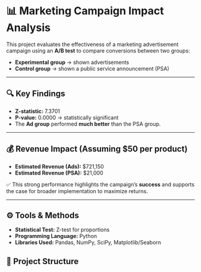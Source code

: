 # 📊 Marketing Campaign Impact Analysis

This project evaluates the effectiveness of a marketing advertisement campaign using an **A/B test** to compare conversions between two groups:  
- **Experimental group** → shown advertisements  
- **Control group** → shown a public service announcement (PSA)  

---

## 🔍 Key Findings
- **Z-statistic:** 7.3701  
- **P-value:** 0.0000 → statistically significant  
- The **Ad group** performed **much better** than the PSA group.  

---

## 💰 Revenue Impact (Assuming $50 per product)
- **Estimated Revenue (Ads):** $721,150  
- **Estimated Revenue (PSA):** $21,000  

✅ This strong performance highlights the campaign’s **success** and supports the case for broader implementation to maximize returns.  

---

## ⚙️ Tools & Methods
- **Statistical Test:** Z-test for proportions  
- **Programming Language:** Python  
- **Libraries Used:** Pandas, NumPy, SciPy, Matplotlib/Seaborn  



## 📂 Project Structure
